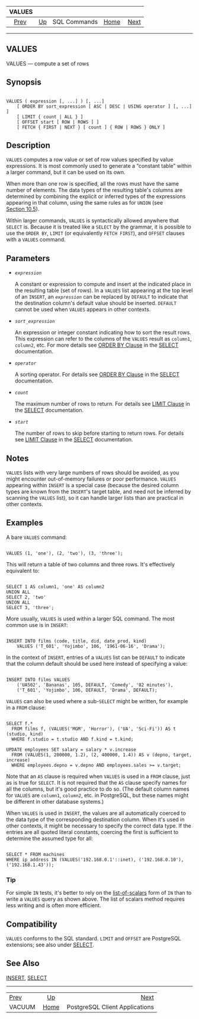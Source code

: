 <!--?xml version="1.0" encoding="UTF-8" standalone="no"?-->

|               VALUES              |                                        |              |                                                       |                                                                 |
| :-------------------------------: | :------------------------------------- | :----------: | ----------------------------------------------------: | --------------------------------------------------------------: |
| [Prev](sql-vacuum.html "VACUUM")  | [Up](sql-commands.html "SQL Commands") | SQL Commands | [Home](index.html "PostgreSQL 17devel Documentation") |  [Next](reference-client.html "PostgreSQL Client Applications") |

***



## VALUES

VALUES — compute a set of rows

## Synopsis

```

VALUES ( expression [, ...] ) [, ...]
    [ ORDER BY sort_expression [ ASC | DESC | USING operator ] [, ...] ]
    [ LIMIT { count | ALL } ]
    [ OFFSET start [ ROW | ROWS ] ]
    [ FETCH { FIRST | NEXT } [ count ] { ROW | ROWS } ONLY ]
```

## Description

`VALUES` computes a row value or set of row values specified by value expressions. It is most commonly used to generate a “constant table” within a larger command, but it can be used on its own.

When more than one row is specified, all the rows must have the same number of elements. The data types of the resulting table's columns are determined by combining the explicit or inferred types of the expressions appearing in that column, using the same rules as for `UNION` (see [Section 10.5](typeconv-union-case.html "10.5. UNION, CASE, and Related Constructs")).

Within larger commands, `VALUES` is syntactically allowed anywhere that `SELECT` is. Because it is treated like a `SELECT` by the grammar, it is possible to use the `ORDER BY`, `LIMIT` (or equivalently `FETCH FIRST`), and `OFFSET` clauses with a `VALUES` command.

## Parameters

*   *`expression`*

    A constant or expression to compute and insert at the indicated place in the resulting table (set of rows). In a `VALUES` list appearing at the top level of an `INSERT`, an *`expression`* can be replaced by `DEFAULT` to indicate that the destination column's default value should be inserted. `DEFAULT` cannot be used when `VALUES` appears in other contexts.

*   *`sort_expression`*

    An expression or integer constant indicating how to sort the result rows. This expression can refer to the columns of the `VALUES` result as `column1`, `column2`, etc. For more details see [ORDER BY Clause](sql-select.html#SQL-ORDERBY "ORDER BY Clause") in the [SELECT](sql-select.html "SELECT") documentation.

*   *`operator`*

    A sorting operator. For details see [ORDER BY Clause](sql-select.html#SQL-ORDERBY "ORDER BY Clause") in the [SELECT](sql-select.html "SELECT") documentation.

*   *`count`*

    The maximum number of rows to return. For details see [LIMIT Clause](sql-select.html#SQL-LIMIT "LIMIT Clause") in the [SELECT](sql-select.html "SELECT") documentation.

*   *`start`*

    The number of rows to skip before starting to return rows. For details see [LIMIT Clause](sql-select.html#SQL-LIMIT "LIMIT Clause") in the [SELECT](sql-select.html "SELECT") documentation.

## Notes

`VALUES` lists with very large numbers of rows should be avoided, as you might encounter out-of-memory failures or poor performance. `VALUES` appearing within `INSERT` is a special case (because the desired column types are known from the `INSERT`'s target table, and need not be inferred by scanning the `VALUES` list), so it can handle larger lists than are practical in other contexts.

## Examples

A bare `VALUES` command:

```

VALUES (1, 'one'), (2, 'two'), (3, 'three');
```

This will return a table of two columns and three rows. It's effectively equivalent to:

```

SELECT 1 AS column1, 'one' AS column2
UNION ALL
SELECT 2, 'two'
UNION ALL
SELECT 3, 'three';
```

More usually, `VALUES` is used within a larger SQL command. The most common use is in `INSERT`:

```

INSERT INTO films (code, title, did, date_prod, kind)
    VALUES ('T_601', 'Yojimbo', 106, '1961-06-16', 'Drama');
```

In the context of `INSERT`, entries of a `VALUES` list can be `DEFAULT` to indicate that the column default should be used here instead of specifying a value:

```

INSERT INTO films VALUES
    ('UA502', 'Bananas', 105, DEFAULT, 'Comedy', '82 minutes'),
    ('T_601', 'Yojimbo', 106, DEFAULT, 'Drama', DEFAULT);
```

`VALUES` can also be used where a sub-`SELECT` might be written, for example in a `FROM` clause:

```

SELECT f.*
  FROM films f, (VALUES('MGM', 'Horror'), ('UA', 'Sci-Fi')) AS t (studio, kind)
  WHERE f.studio = t.studio AND f.kind = t.kind;

UPDATE employees SET salary = salary * v.increase
  FROM (VALUES(1, 200000, 1.2), (2, 400000, 1.4)) AS v (depno, target, increase)
  WHERE employees.depno = v.depno AND employees.sales >= v.target;
```

Note that an `AS` clause is required when `VALUES` is used in a `FROM` clause, just as is true for `SELECT`. It is not required that the `AS` clause specify names for all the columns, but it's good practice to do so. (The default column names for `VALUES` are `column1`, `column2`, etc. in PostgreSQL, but these names might be different in other database systems.)

When `VALUES` is used in `INSERT`, the values are all automatically coerced to the data type of the corresponding destination column. When it's used in other contexts, it might be necessary to specify the correct data type. If the entries are all quoted literal constants, coercing the first is sufficient to determine the assumed type for all:

```

SELECT * FROM machines
WHERE ip_address IN (VALUES('192.168.0.1'::inet), ('192.168.0.10'), ('192.168.1.43'));
```

### Tip

For simple `IN` tests, it's better to rely on the [list-of-scalars](functions-comparisons.html#FUNCTIONS-COMPARISONS-IN-SCALAR "9.24.1. IN") form of `IN` than to write a `VALUES` query as shown above. The list of scalars method requires less writing and is often more efficient.

## Compatibility

`VALUES` conforms to the SQL standard. `LIMIT` and `OFFSET` are PostgreSQL extensions; see also under [SELECT](sql-select.html "SELECT").

## See Also

[INSERT](sql-insert.html "INSERT"), [SELECT](sql-select.html "SELECT")

***

|                                   |                                                       |                                                                 |
| :-------------------------------- | :---------------------------------------------------: | --------------------------------------------------------------: |
| [Prev](sql-vacuum.html "VACUUM")  |         [Up](sql-commands.html "SQL Commands")        |  [Next](reference-client.html "PostgreSQL Client Applications") |
| VACUUM                            | [Home](index.html "PostgreSQL 17devel Documentation") |                                  PostgreSQL Client Applications |
